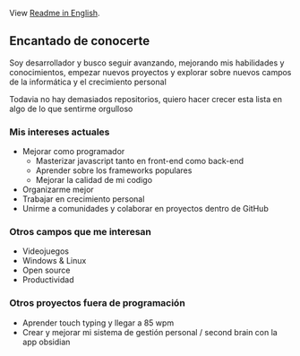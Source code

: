 View [Readme in English](README_EN.md).

## Encantado de conocerte
Soy desarrollador y busco seguir avanzando, mejorando mis habilidades y conocimientos, empezar nuevos proyectos y explorar sobre nuevos campos de la informática y el crecimiento personal

Todavia no hay demasiados repositorios, quiero hacer crecer esta lista en algo de lo que sentirme orgulloso

### Mis intereses actuales
- Mejorar como programador
  - Masterizar javascript tanto en front-end como back-end
  - Aprender sobre los frameworks populares
  - Mejorar la calidad de mi codigo
- Organizarme mejor
- Trabajar en crecimiento personal
- Unirme a comunidades y colaborar en proyectos dentro de GitHub

### Otros campos que me interesan
- Videojuegos
- Windows & Linux
- Open source
- Productividad

### Otros proyectos fuera de programación
- Aprender touch typing y llegar a 85 wpm
- Crear y mejorar mi sistema de gestión personal / second brain con la app obsidian
